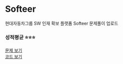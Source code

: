 # Softeer
현대자동차그룹 SW 인재 확보 플랫폼 Softeer 문제풀이 업로드

### 성적평균 ⭐⭐⭐
[문제 보기](https://softeer.ai/practice/info.do?idx=1&eid=389) <br/>
[코드 보기]()
